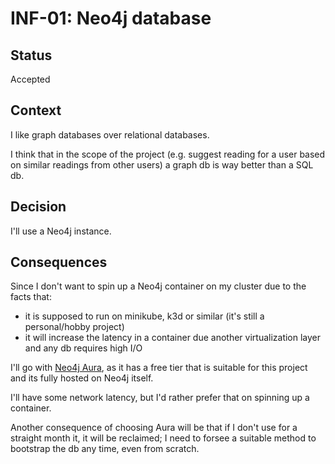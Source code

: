 # INF-01: Neo4j database

## Status

Accepted

## Context

I like graph databases over relational databases.

I think that in the scope of the project (e.g. suggest reading for a user based on similar readings from other users) a graph db is way better than a SQL db.

## Decision

I'll use a Neo4j instance.

## Consequences

Since I don't want to spin up a Neo4j container on my cluster due to the facts that:

- it is supposed to run on minikube, k3d or similar (it's still a personal/hobby project)
- it will increase the latency in a container due another virtualization layer and any db requires high I/O

I'll go with [Neo4j Aura](https://neo4j.com/cloud/platform/aura-graph-database/), as it has a free tier that is suitable for this project and its fully hosted on Neo4j itself.

I'll have some network latency, but I'd rather prefer that on spinning up a container.

Another consequence of choosing Aura will be that if I don't use for a straight month it, it will be reclaimed; I need to forsee a suitable method to bootstrap the db any time, even from scratch.

